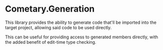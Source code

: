﻿# Cometary.Generation

This library provides the ability to generate code that'll be imported into
the target project, allowing said code to be used directly.

This can be useful for providing access to generated members directly, with the added benefit
of edit-time type checking.